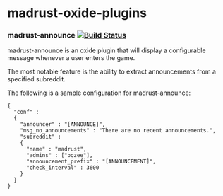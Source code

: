 madrust-oxide-plugins
=====================

### madrust-announce [![Build Status](https://travis-ci.org/bgourlie/madrust-oxide-plugins.svg?branch=master)](https://travis-ci.org/bgourlie/madrust-oxide-plugins)

madrust-announce is an oxide plugin that will display a configurable message whenever a user enters the game.  

The most notable feature is the ability to extract announcements from a specified subreddit.

The following is a sample configuration for madrust-announce:

    {
      "conf" : 
      {
        "announcer" : "[ANNOUNCE]",
        "msg_no_announcements" : "There are no recent announcements.",
        "subreddit" : 
        {
          "name" : "madrust",
          "admins" : ["bgzee"],
		  "announcement_prefix" : "[ANNOUNCEMENT]",
          "check_interval" : 3600
        }        
      }
    }

